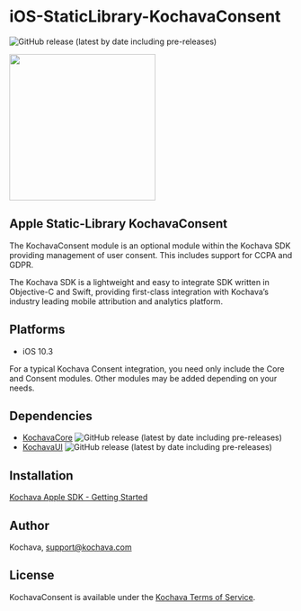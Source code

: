 # iOS-StaticLibrary-KochavaConsent

![GitHub release (latest by date including pre-releases)](https://img.shields.io/github/v/release/kochava/iOS-StaticLibrary-KochavaConsent?include_prereleases)

<img src="https://storage.googleapis.com/kochava-web/2016/07/Kochava-horizontal-black-800x154.png" width="260" />

## Apple Static-Library KochavaConsent

The KochavaConsent module is an optional module within the Kochava SDK providing management of user consent.  This includes support for CCPA and GDPR.

The Kochava SDK is a lightweight and easy to integrate SDK written in Objective-C and Swift, providing first-class integration with Kochava’s industry leading mobile attribution and analytics platform.

## Platforms

* iOS 10.3

For a typical Kochava Consent integration, you need only include the Core and Consent modules. Other modules may be added depending on your needs.

## Dependencies

* [KochavaCore](https://github.com/Kochava/iOS-StaticLibrary-KochavaCore) 
![GitHub release (latest by date including pre-releases)](https://img.shields.io/github/v/release/kochava/iOS-StaticLibrary-KochavaCore?include_prereleases)
* [KochavaUI](https://github.com/Kochava/iOS-StaticLibrary-KochavaUI) 
![GitHub release (latest by date including pre-releases)](https://img.shields.io/github/v/release/kochava/iOS-StaticLibrary-KochavaUI?include_prereleases)

## Installation

[Kochava Apple SDK - Getting Started](https://support.kochava.com/sdk-integration/sdk-kochavatracker-ios)

## Author

Kochava, support@kochava.com

## License

KochavaConsent is available under the [Kochava Terms of Service](https://www.kochava.com/terms-of-service/).
